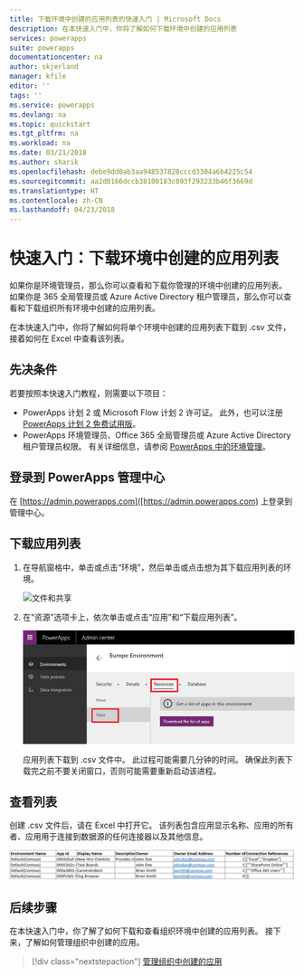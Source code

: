 ```yaml
---
title: 下载环境中创建的应用列表的快速入门 | Microsoft Docs
description: 在本快速入门中，你将了解如何下载环境中创建的应用列表
services: powerapps
suite: powerapps
documentationcenter: na
author: skjerland
manager: kfile
editor: ''
tags: ''
ms.service: powerapps
ms.devlang: na
ms.topic: quickstart
ms.tgt_pltfrm: na
ms.workload: na
ms.date: 03/21/2018
ms.author: sharik
ms.openlocfilehash: debe9dd0ab3aa948537820cccd3304a6b4225c54
ms.sourcegitcommit: aa2d0166dccb38100183c093f293233b46f3669d
ms.translationtype: HT
ms.contentlocale: zh-CN
ms.lasthandoff: 04/23/2018
---
```

# <a name="quickstart-download-a-list-of-apps-created-in-your-environments"></a>快速入门：下载环境中创建的应用列表
如果你是环境管理员，那么你可以查看和下载你管理的环境中创建的应用列表。 如果你是 365 全局管理员或 Azure Active Directory 租户管理员，那么你可以查看和下载组织所有环境中创建的应用列表。

在本快速入门中，你将了解如何将单个环境中创建的应用列表下载到 .csv 文件，接着如何在 Excel 中查看该列表。

## <a name="prerequisites"></a>先决条件
 若要按照本快速入门教程，则需要以下项目：
 * PowerApps 计划 2 或 Microsoft Flow 计划 2 许可证。 此外，也可以注册 [PowerApps 计划 2 免费试用版](https://web.powerapps.com/signup?redirect=marketing&email=)。
 * PowerApps 环境管理员、Office 365 全局管理员或 Azure Active Directory 租户管理员权限。 有关详细信息，请参阅 [PowerApps 中的环境管理](environments-administration.md)。

## <a name="sign-in-to-the-powerapps-admin-center"></a>登录到 PowerApps 管理中心
在 [https://admin.powerapps.com]([https://admin.powerapps.com) 上登录到管理中心。

## <a name="download-the-list-of-apps"></a>下载应用列表
1. 在导航窗格中，单击或点击“环境”，然后单击或点击想为其下载应用列表的环境。

    ![文件和共享](./media/admin-view-apps/environment.png)
2. 在“资源”选项卡上，依次单击或点击“应用”和“下载应用列表”。

    ![文件和共享](./media/admin-view-apps/resources-app.png)

    应用列表下载到 .csv 文件中。 此过程可能需要几分钟的时间。 确保此列表下载完之前不要关闭窗口，否则可能需要重新启动该进程。

## <a name="view-the-list"></a>查看列表
创建 .csv 文件后，请在 Excel 中打开它。 该列表包含应用显示名称、应用的所有者、应用用于连接到数据源的任何连接器以及其他信息。

![文件和共享](./media/admin-view-apps/excel-view.png)

## <a name="next-steps"></a>后续步骤
在本快速入门中，你了解了如何下载和查看组织环境中创建的应用列表。 接下来，了解如何管理组织中创建的应用。

> [!div class="nextstepaction"]
> [管理组织中创建的应用](admin-manage-apps.md)
